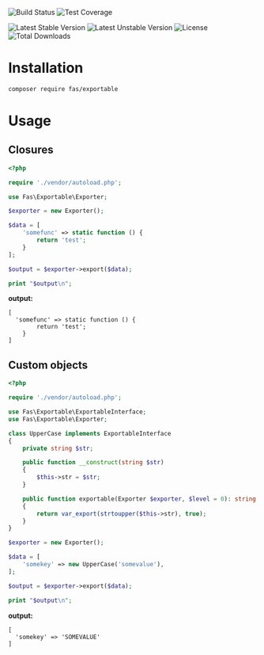 ![Build Status](https://github.com/gielfeldt/fas-exportable/actions/workflows/php.yml/badge.svg)
![Test Coverage](https://img.shields.io/endpoint?url=https://gist.githubusercontent.com/gielfeldt/e9c4f6129cef70b1a3c998fe2c773aaf/raw/fas-exportable__main.json)

![Latest Stable Version](https://poser.pugx.org/fas/exportable/v/stable.svg)
![Latest Unstable Version](https://poser.pugx.org/fas/exportable/v/unstable.svg)
![License](https://poser.pugx.org/fas/exportable/license.svg)
![Total Downloads](https://poser.pugx.org/fas/exportable/downloads.svg)


# Installation

```bash
composer require fas/exportable
```

# Usage

## Closures

```php
<?php

require './vendor/autoload.php';

use Fas\Exportable\Exporter;

$exporter = new Exporter();

$data = [
    'somefunc' => static function () {
        return 'test';
    }
];

$output = $exporter->export($data);

print "$output\n";
```

**output:**
```
[
  'somefunc' => static function () {
        return 'test';
    }
]
```

## Custom objects

```php
<?php

require './vendor/autoload.php';

use Fas\Exportable\ExportableInterface;
use Fas\Exportable\Exporter;

class UpperCase implements ExportableInterface
{
    private string $str;

    public function __construct(string $str)
    {
        $this->str = $str;
    }

    public function exportable(Exporter $exporter, $level = 0): string
    {
        return var_export(strtoupper($this->str), true);
    }
}

$exporter = new Exporter();

$data = [
    'somekey' => new UpperCase('somevalue'),
];

$output = $exporter->export($data);

print "$output\n";
```

**output:**
```
[
  'somekey' => 'SOMEVALUE'
]
```
